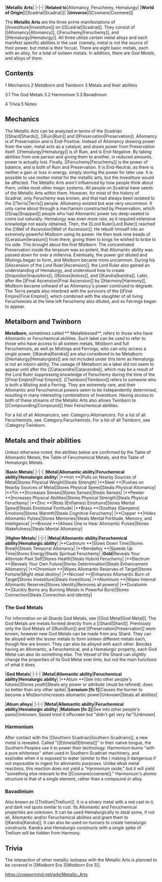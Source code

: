 |**Metallic Arts**|
|-|-|
|**Related to**|Allomancy, Feruchemy, Hemalurgy|
|**World of Origin**|[[Scadrial\|Scadrial]]|
|**Universe**|[[Cosmere\|Cosmere]]|

The **Metallic Arts** are the three prime manifestations of [[Investiture\|Investiture]] on [[Scadrial\|Scadrial]]. They consist of [[Allomancy\|Allomancy]], [[Feruchemy\|Feruchemy]], and [[Hemalurgy\|Hemalurgy]]. All three utilize certain metal alloys and each manifest specific abilities in the user (namely, metal is not the source of their power, but metal is their focus). There are eight basic metals, each with an alloy, for a total of sixteen metals. In addition, there are *God Metals*, and alloys of them.

## Contents

1 Mechanics
2 Metalborn and Twinborn
3 Metals and their abilities

3.1 The God Metals
3.2 Harmonium
3.3 Bavadinium


4 Trivia
5 Notes


## Mechanics
The Metallic Arts can be analyzed in terms of the Scadrian [[Shard\|Shards]], [[Ruin\|Ruin]] and [[Preservation\|Preservation]]. Allomancy is of Preservation and is End-Positive. Instead of Allomancy drawing power from the user, metal acts as a catalyst, and draws power from Preservation itself. [[Hemalurgy\|Hemalurgy]] is of Ruin, and is End-Negative. By taking abilities from one person and giving them to another, in reduced amounts, power is actually lost. Finally, [[Feruchemy\|Feruchemy]] is the power of balance, and is both of Ruin and Preservation. It is End-Neutral, as there is neither a gain or loss in energy, simply storing the power for later use.
It is possible to use molten metal for the metallic arts, but the Investiture would be affected. The Metallic Arts aren't influenced by how people think about them, unlike most other magic systems.
All people on Scadrial have seeds of the Metallic Arts within them. However, for most of the history of Scadrial, only Feruchemy was known, and that had always been isolated to the [[Terris\|Terris]] people. Allomancy existed but was very uncommon. It only came about through a mechanism constructed by Preservation, which [[Snap\|Snapped]] people who had Allomantic power too deep-seated to come out naturally. Hemalurgy was even more rare, as it required extensive knowledge not easily obtained.
Then, the [[Lord Ruler\|Lord Ruler]] reached the [[Well of Ascension\|Well of Ascension]]. He rebuilt himself into an extremely powerful Mistborn using its power. He then took nine beads of [[Lerasium\|lerasium]] from there, giving them to kings he wished to bribe to his side. This brought about the first Mistborn. The concentrated Preservation inside the lerasium was so potent, that Allomantic ability was passed down for over a millennia. Eventually, the power got diluted and Mistings began to form, and Mistborn became more uncommon. During his [[Ascension of the Lord Ruler\|Ascension]], the Lord Ruler also gained an understanding of Hemalurgy, and understood how to create [[Inquisitor\|Inquisitors]], [[Koloss\|koloss]], and [[Kandra\|kandra]].
Later, after the [[Final Ascension\|Final Ascension]] by [[Harmony\|Harmony]], Mistborn became unheard of as Allomancy's power continued to degrade. The Terris people also interbred with the survivors of the [[Final Empire\|Final Empire]], which combined with the slaughter of all living Feruchemists at the time left Feruchemy also diluted, and so Ferrings began to appear.

## Metalborn and Twinborn
**Metalborn**, sometimes called ** Metalblessed**, refers to those who have Allomantic or Feruchemical abilities. Such label can be used to refer to those who have access to all sixteen metals, Mistborn and full Feruchemists, as well as Mistings and Ferrings, who can only access a single power. [[Kandra\|Kandra]] are also considered to be Metalborn. [[Hemalurgy\|Hemalurgists]] are not included under this term as Hemalurgy is not an inborn ability. The useage of Metalborn as a label did not seem to appear until after the [[Catacendre\|Catacendre]], which may be a result of the Lord Ruler suppressing knowledge of Feruchemy during the time of the [[Final Empire\|Final Empire]].
[[Twinborn\|Twinborn]] refers to someone who is both a Misting and a Ferring. They are extremely rare, and their Allomantic and Feruchemical powers seem to be independently determined, resulting in many interesting combinations of Investiture. Having access to both of these streams of the Metallic Arts also allows Twinborn to [[Compounding\|Compound]] their Feruchemical abilities.

For a list of all Allomancers, see :Category:Allomancers. For a list of all Feruchemists, see :Category:Feruchemists. For a list of all Twinborn, see :Category:Twinborn.
## Metals and their abilities
Unless otherwise noted, the abilities below are confirmed by the Table of Allomantic Metals, the Table of Feruchemical Metals, and the Table of Hemalurgic Metals.

|**Basic Metals**|
|-|-|
|**Metal**|**Allomantic ability**|**Feruchemical ability**|**Hemalurgic ability**|
|**Iron **|Pulls on Nearby Sources of Metal|Stores Physical Weight|Steals Strength|
|**Steel **|Pushes on Nearby Sources of Metal|Stores Physical Speed|Steals Physical Allomancy|
|**Tin **|Increases Senses|Stores Senses|Steals Senses|
|**Pewter **|Increases Physical Abilities|Stores Physical Strength|Steals Physical Feruchemy|
|**Zinc **|Riots (Enflames) Emotions|Stores Mental Speed|Steals Emotional Fortitude|
|**Brass **|Soothes (Dampens) Emotions|Stores Warmth|Steals Cognitive Feruchemy|
|**Copper **|Hides Allomantic Pulses|Stores Memories|Steals Mental Fortitude, Memory, and Intelligence|
|**Bronze **|Allows One to Hear Allomantic Pulses|Stores Wakefulness|Steals Mental Allomancy|

|**Higher Metals**|
|-|-|
|**Metal**|**Allomantic ability**|**Feruchemical ability**|**Hemalurgic ability**|
|**Cadmium **|Slows Down Time|Stores Breath|Steals Temporal Allomancy|
|**Bendalloy **|Speeds Up Time|Stores Energy|Steals Spiritual Feruchemy|
|**Gold**|Reveals Your *Alternate* Past Self|Stores Health|Steals Hybrid Feruchemy|
|**Electrum **|Reveals Your Own Future|Stores Determination|Steals Enhancement Allomancy|
|**Chromium **|Wipes Allomantic Reserves of Target|Stores Fortune|Might steal destiny|
|**Nicrosil **|Enhances Allomantic Burn of Target|Stores Investiture|Steals Investiture|
|**Aluminum **|Wipes Internal Allomantic Reserves|Stores Identity|Removes all powers|
|**Duralumin **|Quickly Burns any Burning Metals in Powerful Burst|Stores Connection|Steals Connection and Identity|

### The God Metals
For information on all Shards God Metals, see [[God Metal\|God Metal]].
The God Metals are metals formed directly from a [[Shard\|Shard]]. Previously only the God Metals of [[Ruin\|Ruin]] and [[Preservation\|Preservation]] were known, however new God Metals can be made from any Shard. They can be alloyed with the lesser metals to form sixteen different metals each, though few are known. They can also be alloyed with each other. Besides having an Allomantic, a Feruchemical, and a Hemalurgic property, each God Metal can also do something else. The Vessel of the Shard can slightly change the properties of its God Metal over time, but not the main functions of what it does.

|**God Metals**|
|-|-|
|**Metal**|**Allomantic ability**|**Feruchemical ability**|**Hemalurgic ability**|
|**Atium **|See into other people's futures|Stores youth|Steals any power or attribute (must be refined); does so better than any other spike|
|**Lerasium [fn 1]**|Causes the burner to become a Mistborn/Increases allomantic power|Unknown|Steals all abilities|

|**Atium alloys**|
|-|-|
|**Metal**|**Allomantic ability**|**Feruchemical ability**|**Hemalurgic ability**|
|**Malatium [fn 2]**|See into other people's pasts|Unknown; Sazed tried it offscreen but "didn't get very far"|Unknown|

### Harmonium
After contact with the [[Southern Scadrian\|Southern Scadrians]], a new metal is revealed. Called "[[Ettmetal\|Ettmetal]]" in their native tongue, the Southern Peoples use it to power their technology. Harmonium burns "with a pure whiteness" when used in Southern Scadrian machinery, and explodes when it is exposed to water (similar to the ) making it dangerous if not impossible to ingest for allomantic purposes. Unlike alkali metal reactions, this reaction does not yield a "Harmonium oxide," but it will yield "something else relevant to the [[Cosmere\|cosmere]]." Harmonium's atomic structure is that of a single element, rather than a compound or alloy.

### Bavadinium
Also known as [[Trellium\|Trellium]]. It is a silvery metal with a red cast to it, and dark red spots similar to rust. Its Allomantic and Feruchemical properties are unknown. It can be used Hemalurgically to steal some, if not all, Allomantic and/or Feruchemical abilities and grant them to [[Kandra\|Kandra]]. It can also be used on humans to create hemalurgic constructs. Kandra and Hemalurgic constructs with a single spike of Trellium will be hidden from Harmony.

## Trivia
The interaction of other metallic isotopes with the Metallic Arts is planned to be covered in [[Mistborn Era 3\|Mistborn Era 3]].


https://coppermind.net/wiki/Metallic_Arts